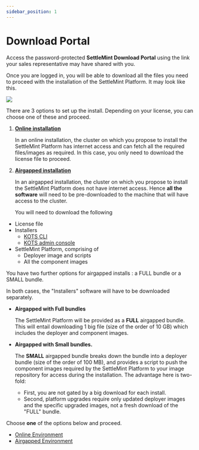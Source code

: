 ```yaml
---
sidebar_position: 1
---
```


# Download Portal

Access the password-protected **SettleMint Download Portal** using the link your sales representative may have shared
with you.

Once you are logged in, you will be able to download all the files you need to proceed with the installation of the SettleMint
Platform. It may look like this.

![](/img/installing-on-an-existing-cluster/CleanShot_2022-10-01_at_16.52.342x.png)

There are 3 options to set up the install. Depending on your license, you can choose one of these and proceed.

1. [**Online installation**](./download-online.md)

   In an online installation, the cluster on which you propose to install the SettleMint Platform has internet access
   and can fetch all the required files/images as required. In this case, you only need to download the license file to
   proceed.

2. [**Airgapped installation**](./download-airgap.md)

   In an airgapped installation, the cluster on which you propose to install the SettleMint Platform does not have
   internet access. Hence **all the software** will need to be pre-downloaded to the machine that will have access to
   the cluster.

   You will need to download the following

- License file
- Installers
  - [KOTS CLI](../install-airgap/install-kots.md)
  - [KOTS admin console](../install-airgap/install-kotsadm.md)
- SettleMint Platform, comprising of
  - Deployer image and scripts
  - All the component images

You have two further options for airgapped installs : a FULL bundle or a SMALL bundle.

In both cases, the "Installers" software will have to be downloaded separately.

- **Airgapped with Full bundles**

  The SettleMint Platform will be provided as a **FULL** airgapped bundle. This will entail downloading 1 big file (size
  of the order of 10 GB) which includes the deployer and component images.

- **Airgapped with Small bundles.**

  The **SMALL** airgapped bundle breaks down the bundle into a deployer bundle (size of the order of 100 MB), and
  provides a script to push the component images required by the SettleMint Platform to your image repository for access
  during the installation. The advantage here is two-fold:

  - First, you are not gated by a big download for each install.
  - Second, platform upgrades require only updated deployer images and the specific upgraded images, not a fresh download of
    the "FULL" bundle.

Choose **one** of the options below and proceed.

- [Online Environment](./download-online.md)
- [Airgapped Environment](./download-airgap.md)
